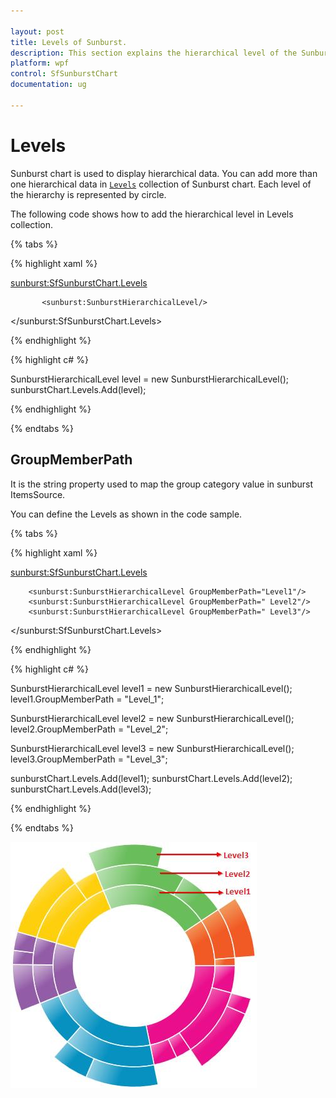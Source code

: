 ```yaml
---

layout: post
title: Levels of Sunburst.
description: This section explains the hierarchical level of the SunburstChart.
platform: wpf 
control: SfSunburstChart 
documentation: ug

---
```


# Levels

Sunburst chart is used to display hierarchical data. You can add more than one hierarchical data in [`Levels`](https://help.syncfusion.com/cr/uwp/Syncfusion.UI.Xaml.SunburstChart.SfSunburstChart.html#Syncfusion_UI_Xaml_SunburstChart_SfSunburstChart_Levels) collection of Sunburst chart. Each level of the hierarchy is represented by circle. 

The following code shows how to add the hierarchical level in Levels collection.

{% tabs %}

{% highlight xaml %}

<sunburst:SfSunburstChart.Levels>

           <sunburst:SunburstHierarchicalLevel/>
           
</sunburst:SfSunburstChart.Levels>

{% endhighlight %}

{% highlight c# %}

SunburstHierarchicalLevel level = new SunburstHierarchicalLevel();
sunburstChart.Levels.Add(level);

{% endhighlight %}

{% endtabs %}

## GroupMemberPath

It is the string property used to map the group category value in sunburst ItemsSource.

You can define the Levels as shown in the code sample.

{% tabs %}

{% highlight xaml %}

<sunburst:SfSunburstChart.Levels>

        <sunburst:SunburstHierarchicalLevel GroupMemberPath="Level1"/>
        <sunburst:SunburstHierarchicalLevel GroupMemberPath=" Level2"/>
        <sunburst:SunburstHierarchicalLevel GroupMemberPath=" Level3"/>

</sunburst:SfSunburstChart.Levels>

{% endhighlight %}

{% highlight c# %}

SunburstHierarchicalLevel level1 = new SunburstHierarchicalLevel();
level1.GroupMemberPath = "Level_1";

SunburstHierarchicalLevel level2 = new SunburstHierarchicalLevel();
level2.GroupMemberPath = "Level_2";

SunburstHierarchicalLevel level3 = new SunburstHierarchicalLevel();
level3.GroupMemberPath = "Level_3";

sunburstChart.Levels.Add(level1);
sunburstChart.Levels.Add(level2);
sunburstChart.Levels.Add(level3);
			
{% endhighlight %}

{% endtabs %}

![](Levels_images/Levels_img1.jpeg)


